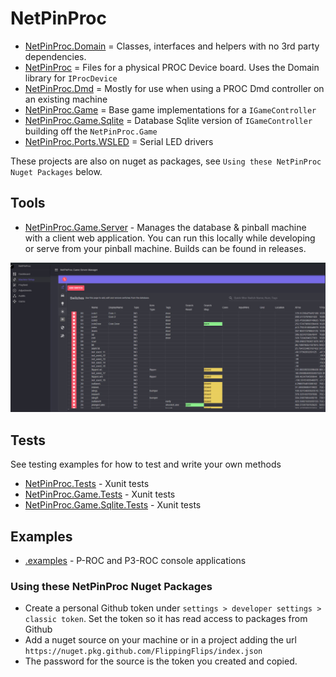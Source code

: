 # NetPinProc

- [NetPinProc.Domain](NetPinProc.Domain) = Classes, interfaces and helpers with no 3rd party dependencies.
- [NetPinProc](NetPinProc) = Files for a physical PROC Device board. Uses the Domain library for `IProcDevice`
- [NetPinProc.Dmd](NetPinProc.Dmd) = Mostly for use when using a PROC Dmd controller on an existing machine
- [NetPinProc.Game](NetPinProc.Game) = Base game implementations for a `IGameController`
- [NetPinProc.Game.Sqlite](NetPinProc.Game.Sqlite) = Database Sqlite version of `IGameController` building off the `NetPinProc.Game`
- [NetPinProc.Ports.WSLED](NetPinProc.Ports.WSLED) = Serial LED drivers

These projects are also on nuget as packages, see `Using these NetPinProc Nuget Packages` below.

## Tools
- [NetPinProc.Game.Server](Tools/NetPinProc.Game.Server) - Manages the database & pinball machine with a client web application.
You can run this locally while developing or serve from your pinball machine. Builds can be found in releases.

![image](Tools/NetPinProc.Game.Server/screen1.jpg)

## Tests
See testing examples for how to test and write your own methods

- [NetPinProc.Tests](.tests/NetPinProc.Tests) - Xunit tests
- [NetPinProc.Game.Tests](.tests/NetPinProc.Game.Tests) - Xunit tests
- [NetPinProc.Game.Sqlite.Tests](.tests/NetPinProc.Game.Sqlite.Tests) - Xunit tests

## Examples
- [.examples](.examples) - P-ROC and P3-ROC console applications

### Using these NetPinProc Nuget Packages
- Create a personal Github token under `settings > developer settings > classic token`. Set the token so it has read access to packages from Github
- Add a nuget source on your machine or in a project adding the url `https://nuget.pkg.github.com/FlippingFlips/index.json`
- The password for the source is the token you created and copied.
